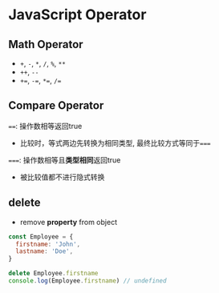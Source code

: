 # JavaScript Operator

## Math Operator

- `+`, `-`, `*`, `/`, `%`, `**`
- `++`, `--`
- `+=`, `-=`, `*=`, `/=`

## Compare Operator

`==`: 操作数相等返回true

- 比较时，等式两边先转换为相同类型, 最终比较方式等同于`===`

`===`: 操作数相等且**类型相同**返回true

- 被比较值都不进行隐式转换

## delete

- remove **property** from object

```js
const Employee = {
  firstname: 'John',
  lastname: 'Doe',
}

delete Employee.firstname
console.log(Employee.firstname) // undefined
```